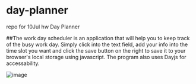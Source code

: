 # day-planner
repo for 10Jul hw Day Planner

##The work day scheduler is an application that will help you to keep track of the busy work day. Simply click into the text field, add your info into the time slot you want and click the save button on the right to save it to your browser's local storage using javascript. The program also uses Dayjs for accessability.

![image](https://github.com/JayBassCodes/Jacob-Bassett-Portfolio/assets/132828489/cc51269d-0216-4dfc-8cb1-917cca870490)

